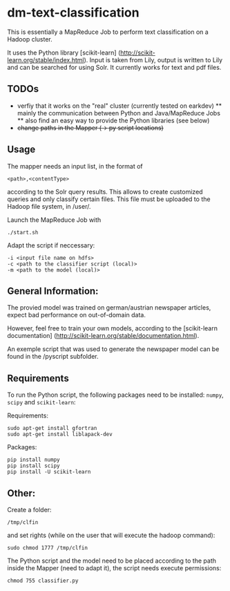 # dm-text-classification

This is essentially a MapReduce Job to perform text classification on a Hadoop cluster.

It uses the Python library [scikit-learn] (http://scikit-learn.org/stable/index.html).
Input is taken from Lily, output is written to Lily and can be searched for using Solr. It currently works for text and pdf files.

## TODOs

* verfiy that it works on the "real" cluster (currently tested on earkdev) 
** mainly the communication between Python and Java/MapReduce Jobs
** also find an easy way to provide the Python libraries (see below)
* <s>change paths in the Mapper (-> py script locations)</s>

## Usage

The mapper needs an input list, in the format of

    <path>,<contentType>

according to the Solr query results. This allows to create customized queries and only classify certain files.
This file must be uploaded to the Hadoop file system, in /user/<currentuser>.

Launch the MapReduce Job with

    ./start.sh

Adapt the script if neccessary:

    -i <input file name on hdfs>
    -c <path to the classifier script (local)>
    -m <path to the model (local)>

## General Information:

The provied model was trained on german/austrian newspaper articles, expect bad performance on out-of-domain data.

However, feel free to train your own models, according to the [scikit-learn documentation] (http://scikit-learn.org/stable/documentation.html).

An exemple script that was used to generate the newspaper model can be found in the /pyscript subfolder.

## Requirements

To run the Python script, the following packages need to be installed: `numpy`, `scipy` and `scikit-learn`:

Requirements:

    sudo apt-get install gfortran
    sudo apt-get install liblapack-dev

Packages:

    pip install numpy
    pip install scipy
    pip install -U scikit-learn

## Other:

Create a folder:

    /tmp/clfin

and set rights (while on the user that will execute the hadoop command):

    sudo chmod 1777 /tmp/clfin

The Python script and the model need to be placed according to the path inside the Mapper (need to adapt it), the script needs execute permissions:

    chmod 755 classifier.py
